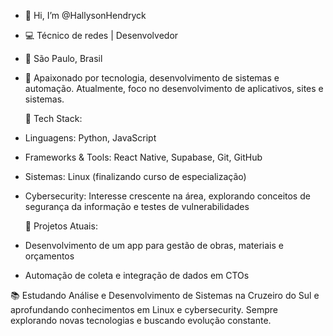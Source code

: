 - 👋 Hi, I’m @HallysonHendryck
- 💻 Técnico de redes | Desenvolvedor 
- 📌 São Paulo, Brasil

- 🚀 Apaixonado por tecnologia, desenvolvimento de sistemas e automação. Atualmente, foco no desenvolvimento de aplicativos, sites e sistemas.

  🔧 Tech Stack:

- Linguagens: Python, JavaScript
- Frameworks & Tools: React Native, Supabase, Git, GitHub
- Sistemas: Linux (finalizando curso de especialização)
- Cybersecurity: Interesse crescente na área, explorando conceitos de segurança da informação e testes de vulnerabilidades

  🎯 Projetos Atuais:

- Desenvolvimento de um app para gestão de obras, materiais e orçamentos
- Automação de coleta e integração de dados em CTOs
  
📚 Estudando Análise e Desenvolvimento de Sistemas na Cruzeiro do Sul e aprofundando conhecimentos em Linux e cybersecurity. Sempre explorando novas tecnologias e buscando evolução constante.
<!---
HallysonHendryck/HallysonHendryck is a ✨ special ✨ repository because its `README.md` (this file) appears on your GitHub profile.
You can click the Preview link to take a look at your changes.
--->
